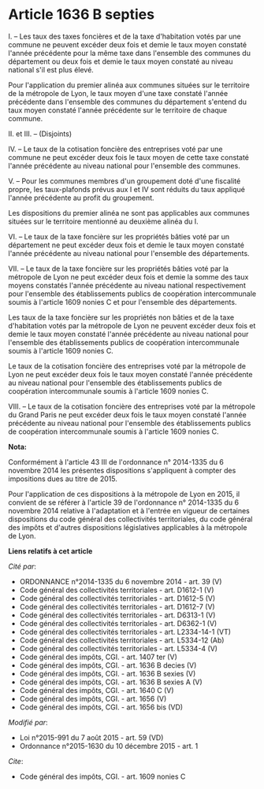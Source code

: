 # Article 1636 B septies

I. – Les taux des taxes foncières et de la taxe d'habitation votés par une commune ne peuvent excéder deux fois et demie le
taux moyen constaté l'année précédente pour la même taxe dans l'ensemble des communes du département ou deux fois et demie le
taux moyen constaté au niveau national s'il est plus élevé.

Pour l'application du premier alinéa aux communes situées sur le territoire de la métropole de Lyon, le taux moyen d'une taxe
constaté l'année précédente dans l'ensemble des communes du département s'entend du taux moyen constaté l'année précédente
sur le territoire de chaque commune.

II. et III. – (Disjoints)

IV. – Le taux de la cotisation foncière des entreprises voté par une commune ne peut excéder deux fois le taux moyen de cette
taxe constaté l'année précédente au niveau national pour l'ensemble des communes.

V. – Pour les communes membres d'un groupement doté d'une fiscalité propre, les taux-plafonds prévus aux I et IV sont réduits
du taux appliqué l'année précédente au profit du groupement.

Les dispositions du premier alinéa ne sont pas applicables aux communes situées sur le territoire mentionné au deuxième
alinéa du I.

VI. – Le taux de la taxe foncière sur les propriétés bâties voté par un département ne peut excéder deux fois et demie le
taux moyen constaté l'année précédente au niveau national pour l'ensemble des départements.

VII. – Le taux de la taxe foncière sur les propriétés bâties voté par la métropole de Lyon ne peut excéder deux fois et demie
la somme des taux moyens constatés l'année précédente au niveau national respectivement pour l'ensemble des établissements
publics de coopération intercommunale soumis à l'article 1609 nonies C et pour l'ensemble des départements.

Les taux de la taxe foncière sur les propriétés non bâties et de la taxe d'habitation votés par la métropole de Lyon ne
peuvent excéder deux fois et demie le taux moyen constaté l'année précédente au niveau national pour l'ensemble des
établissements publics de coopération intercommunale soumis à l'article 1609 nonies C.

Le taux de la cotisation foncière des entreprises voté par la métropole de Lyon ne peut excéder deux fois le taux moyen
constaté l'année précédente au niveau national pour l'ensemble des établissements publics de coopération intercommunale
soumis à l'article 1609 nonies C.

VIII. – Le taux de la cotisation foncière des entreprises voté par la métropole du Grand Paris ne peut excéder deux fois le
taux moyen constaté l'année précédente au niveau national pour l'ensemble des établissements publics de coopération
intercommunale soumis à l'article 1609 nonies C.

**Nota:**

Conformément à l'article 43 III de l'ordonnance n° 2014-1335 du 6 novembre 2014 les présentes dispositions s'appliquent à
compter des impositions dues au titre de 2015.

Pour l'application de ces dispositions à la métropole de Lyon en 2015, il convient de se référer à l'article 39 de
l'ordonnance n° 2014-1335 du 6 novembre 2014 relative à l'adaptation et à l'entrée en vigueur de certaines dispositions du
code général des collectivités territoriales, du code général des impôts et d'autres dispositions législatives applicables à
la métropole de Lyon.

**Liens relatifs à cet article**

_Cité par_:

  - ORDONNANCE n°2014-1335 du 6 novembre 2014 - art. 39 (V)
  - Code général des collectivités territoriales - art. D1612-1 (V)
  - Code général des collectivités territoriales - art. D1612-5 (V)
  - Code général des collectivités territoriales - art. D1612-7 (V)
  - Code général des collectivités territoriales - art. D6313-1 (V)
  - Code général des collectivités territoriales - art. D6362-1 (V)
  - Code général des collectivités territoriales - art. L2334-14-1 (VT)
  - Code général des collectivités territoriales - art. L5334-12 (Ab)
  - Code général des collectivités territoriales - art. L5334-4 (V)
  - Code général des impôts, CGI. - art. 1407 ter (V)
  - Code général des impôts, CGI. - art. 1636 B decies (V)
  - Code général des impôts, CGI. - art. 1636 B sexies (V)
  - Code général des impôts, CGI. - art. 1636 B sexies A (V)
  - Code général des impôts, CGI. - art. 1640 C (V)
  - Code général des impôts, CGI. - art. 1656 (V)
  - Code général des impôts, CGI. - art. 1656 bis (VD)

_Modifié par_:

  - Loi n°2015-991 du 7 août 2015 - art. 59 (VD)
  - Ordonnance n°2015-1630 du 10 décembre 2015 - art. 1

_Cite_:

  - Code général des impôts, CGI. - art. 1609 nonies C
